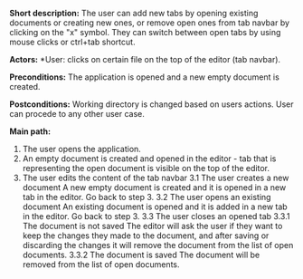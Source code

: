 **Short description:** The user can add new tabs by opening existing documents or creating new ones, or remove open ones from tab navbar by clicking on the "x" symbol. They can switch between open tabs by using mouse clicks or ctrl+tab shortcut. 

**Actors:**
*User: clicks on certain file on the top of the editor (tab navbar).

**Preconditions:** The application is opened and a new empty document is created.

**Postconditions:** Working directory is changed based on users actions. User can procede to any other user case.

**Main path:**
1. The user opens the application.
2. An empty document is created and opened in the editor - tab that is representing the open document is visible on the top of the editor.
3. The user edits the content of the tab navbar
    3.1 The user creates a new document
        A new empty document is created and it is opened in a new tab in the editor. Go back to step 3.
    3.2 The user opens an existing document
        An existing document is opened and it is added in a new tab in the editor. Go back to step 3.
    3.3 The user closes an opened tab
        3.3.1 The document is not saved
            The editor will ask the user if they want to keep the changes they made to the document, and after saving or discarding the changes it will remove the document from the list of open documents.
        3.3.2 The document is saved
            The document will be removed from the list of open documents.
